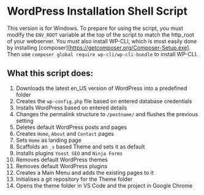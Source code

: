 # WordPress Installation Shell Script

This version is for Windows.  To prepare for using the script, you must modify the `ENV_ROOT` variable 
at the top of the script to match the http_root of your webserver.  You must also install WP-CLI, which
is most easily done by installing [composer][https://getcomposer.org/Composer-Setup.exe].
Then use `composer global require wp-cli/wp-cli-bundle` to install WP-CLI.

## What this script does:

1. Downloads the latest en_US version of WordPress into a predefined folder
2. Creates the `wp-config.php` file based on entered database credentials
3. Installs WordPress based on entered details
4. Changes the permalink structure to `/postname/` and flushes the previous setting
5. Deletes default WordPress posts and pages
6. Creates `Home`, `About` and `Contact` pages
7. Sets `Home` as landing page
8. Scaffolds an `_s` based Theme and sets it as default
9. Installs plugins `Yoast SEO` and `Ninja Forms`
10. Removes default WordPress themes
11. Removes default WordPress plugins
12. Creates a Main Menu and adds the existing pages to it
13. Initialises a git repository for the Theme folder
14. Opens the theme folder in VS Code and the project in Google Chrome


[composer]: https://getcomposer.org/Composer-Setup.exe
